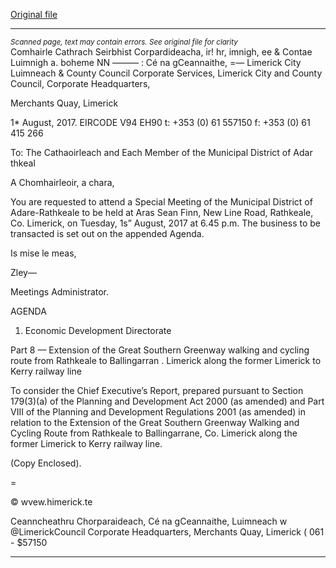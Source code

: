 [Original file](https://www.limerick.ie/sites/default/files/media/documents/2017-08/00%20Agenda%20Special%20Meeting%2015th%20August%20.pdf)

---
*<small>Scanned page, text may contain errors. See original file for clarity</small>*  
Comhairle Cathrach Seirbhist Corpardideacha,
ir! hr, imnigh,
ee & Contae Luimnigh a. boheme
NN ——— : Cé na gCeannaithe,
=— Limerick City Luimneach
& County Council
Corporate Services,
Limerick City and County Council,
Corporate Headquarters,

Merchants Quay,
Limerick

1* August, 2017. EIRCODE V94 EH90
t: +353 (0) 61 557150
f: +353 (0) 61 415 266

To: The Cathaoirleach and Each Member of the Municipal District of Adar thkeal

A Chomhairleoir, a chara,

You are requested to attend a Special Meeting of the Municipal District of Adare-Rathkeale to be
held at Aras Sean Finn, New Line Road, Rathkeale, Co. Limerick, on Tuesday, 1s” August, 2017 at
6.45 p.m. The business to be transacted is set out on the appended Agenda.

Is mise le meas,

Zley—

Meetings Administrator.

AGENDA

1. Economic Development Directorate

Part 8 — Extension of the Great Southern Greenway walking and cycling route from
Rathkeale to Ballingarran . Limerick along the former Limerick to Kerry railway line

To consider the Chief Executive’s Report, prepared pursuant to Section 179(3)(a) of the
Planning and Development Act 2000 (as amended) and Part VIII of the Planning and
Development Regulations 2001 (as amended) in relation to the Extension of the Great
Southern Greenway Walking and Cycling Route from Rathkeale to Ballingarrane, Co.
Limerick along the former Limerick to Kerry railway line.

(Copy Enclosed).

=

© wvew.himerick.te

Ceanncheathru Chorparaideach, Cé na gCeannaithe, Luimneach w @LimerickCouncil
Corporate Headquarters, Merchants Quay, Limerick ( 061 - $57150


---
